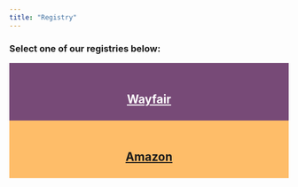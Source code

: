 ```yaml
---
title: "Registry"
---
```


### Select one of our registries below:

<center>
<div style="background-color: #774a77; padding: 1.5rem 0 .5rem;">
<h2><a style="color:white" href="https://www.wayfair.com/registry/wedding/morganandkarl" target="_blank" rel="nofollow noopener noreferrer">Wayfair</a></h2>
</div>
<div style="background-color: #febd69; padding: 1.5rem 0 .5rem;">
<h2><a href="https://www.amazon.com/wedding/karl-fleming-morgan-covert-penn-yan-july-2018/registry/2FH342U6VSYFD" target="_blank" rel="nofollow noopener noreferrer">Amazon</a></h2>
</div>
</center>